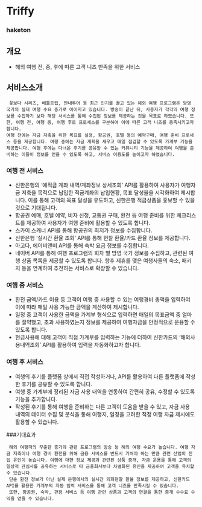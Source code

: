 # Triffy
### haketon
## 개요
- 해외 여행 전, 중, 후에 따른 고객 니즈 만족을 위한 서비스
## 서비스소개
```
 꽃보다 시리즈, 배틀트립, 짠내투어 등 최근 인기를 끌고 있는 해외 여행 프로그램은 방영 국가의 실제 여행 수요 증가로 이어지고 있습니다. 방송이 끝난 뒤, 사용자가 각각의 여행 정보를 수집하기 보다 해당 서비스를 통해 수집된 정보를 제공하는 것을 목표로 하였습니다. 또한, 여행 전, 여행 중, 여행 후로 프로세스를 구분하여 이에 따른 고객 니즈를 충족시키고자 합니다. 
여행 전에는 자금 저축을 위한 목표를 설정, 항공권, 호텔 등의 예약구매, 여행 준비 프로세스 등을 제공합니다. 여행 중에는 자금 계획을 세우고 매일 점검할 수 있도록 가계부 기능을 제공합니다. 여행 후에는 다녀온 후기를 공유할 수 있는 커뮤니티 기능을 제공하여 여행을 준비하는 이들이 정보를 얻을 수 있도록 하고, 서비스 이용도를 높이고자 하였습니다.

```
### 여행 전 서비스
-	신한은행의 ‘예적금 계좌 내역/계좌정보 상세조회’ API를 활용하여 사용자가 여행자금 저축을 목적으로 납입한 적금계좌의 납입현황, 목표 달성율을 시각화하여 제시합니다.
이를 통해 고객의 목표 달성을 유도하고, 신한은행 적금상품을 홍보할 수 있을 것으로 기대됩니다.
-	항공권 예매, 호텔 예약, 비자 신청, 교통권 구매, 환전 등 여행 준비를 위한 체크리스트를 제공하여 사용자가 여행 준비에 활용할 수 있도록 합니다.
-	스카이 스캐너 API를 통해 항공권의 최저가 정보를 수집합니다.
-	신한은행 ‘실시간 환율 조회’ API를 통해 현찰 환율/카드 환율 정보를 제공합니다.
-	아고다, 에어비앤비 API를 통해 숙박 요금 정보를 수집합니다.
-	네이버 API를 통해 여행 프로그램의 회차 별 방영 국가 정보를 수집하고, 관련된 여행 상품 목록을 제공할 수 있도록 합니다.
향후 제휴를 맺은 여행사들의 숙소, 패키지 등을 연계하여 추천하는 서비스로 확장할 수 있습니다.
### 여행 중 서비스
-	환전 금액/카드 이용 등 고객이 여행 중 사용할 수 있는 여행경비 총액을 입력하여 이에 따라 매일 사용 가능한 금액을 계산하여 제시합니다.
-	일정 중 고객이 사용한 금액을 가계부 형식으로 입력하면 매일의 목표금액 중 얼마를 절약했고, 초과 사용하였는지 정보를 제공하여 여행자금을 안정적으로 운용할 수 있도록 합니다.
-	현금사용에 대해 고객이 직접 가계부를 입력하는 기능에 더하여 신한카드의 ‘해외사용내역조회’ API를 활용하여 입력을 자동화하고자 합니다.
### 여행 후 서비스
-	여행의 후기를 플랫폼 상에서 직접 작성하거나, API를 활용하여 다른 플랫폼에 작성한 후기를 공유할 수 있도록 합니다.
-	여행 중 가계부에 정리된 자금 사용 내역을 연동하여 간편히 공유, 수정할 수 있도록 기능을 추가합니다.
-	작성된 후기를 통해 여행을 준비하는 다른 고객이 도움을 받을 수 있고, 자금 사용 내역의 데이터 수집 및 분석을 통해 여행지, 일정을 고려한 적정 여행 자금 제시에도 활용할 수 있습니다.

###기대효과
```
 해외 여행객의 꾸준한 증가와 관련 프로그램의 방송 등 해외 여행 수요가 높습니다. 여행 자금 저축이나 여행 경비 환전을 위해 금융 서비스를 반드시 거쳐야 하는 만큼 관련 산업의 진입 유인이 높습니다. 여행에 대한 정보 제공과 관련된 상품 중개, 자금 운용을 통해 고객의 일상적 관심사를 공유하는 서비스로 타 금융회사보다 차별화된 유인을 제공하여 고객을 유치할 수 있습니다.
 단순 환전 정보가 아닌 실제 은행에서의 실시간 외화현찰 환율 정보를 제공하고, 신한카드 API를 활용한 가계부의 자동 입력 서비스를 통해 고객 니즈를 만족시킬 수 있습니다.
 또한, 항공권, 숙박, 관광 서비스 등 여행 관련 상품과 고객의 연결을 통한 중개 수수료 수익을 얻을 수 있습니다.

```

